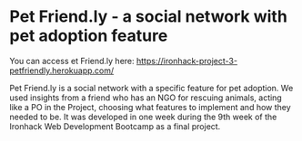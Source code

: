 # Pet Friend.ly - a social network with pet adoption feature

You can access et Friend.ly here: https://ironhack-project-3-petfriendly.herokuapp.com/

Pet Friend.ly is a social network with a specific feature for pet adoption. We used insights from a friend who has an NGO for rescuing animals, acting like a PO in the Project, choosing what features to implement and how they needed to be. It was developed in one week during the 9th week of the Ironhack Web Development Bootcamp as a final project.
